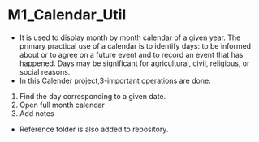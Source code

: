 # M1_Calendar_Util
* It is used to display month by month calendar of a given year. The primary practical use of a calendar is to identify days: to be informed about or to agree on a future event and to record an event that has happened. Days may be significant for agricultural, civil, religious, or social reasons.
* In this Calender project,3-important operations are done:
1. Find the day corresponding to a given date.
2. Open full month calendar
3. Add notes 


* Reference folder is also added to repository.
